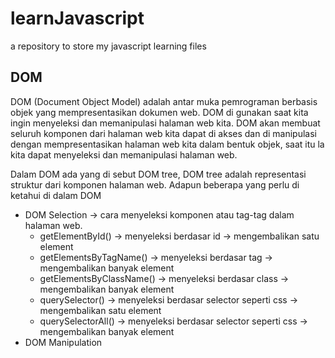 # learnJavascript
a repository to store my javascript learning files

## DOM
DOM (Document Object Model) adalah antar muka pemrograman berbasis objek yang mempresentasikan dokumen web. DOM di gunakan saat kita ingin menyeleksi dan memanipulasi halaman web kita. DOM akan membuat seluruh komponen dari halaman web kita dapat di akses dan di manipulasi dengan mempresentasikan halaman web kita dalam bentuk objek, saat itu la kita dapat menyeleksi dan memanipulasi halaman web.

Dalam DOM ada yang di sebut DOM tree, DOM tree adalah representasi struktur dari komponen halaman web.
Adapun beberapa yang perlu di ketahui di dalam DOM
* DOM Selection -> cara menyeleksi komponen atau tag-tag dalam halaman web.
	- getElementById() 			-> menyeleksi berdasar id 					-> mengembalikan satu element
	- getElementsByTagName() 	-> menyeleksi berdasar tag 					-> mengembalikan banyak element
	- getElementsByClassName() 	-> menyeleksi berdasar class 				-> mengembalikan banyak element
	- querySelector()			-> menyeleksi berdasar selector seperti css -> mengembalikan satu element
	- querySelectorAll()		-> menyeleksi berdasar selector seperti css -> mengembalikan banyak element
* DOM Manipulation